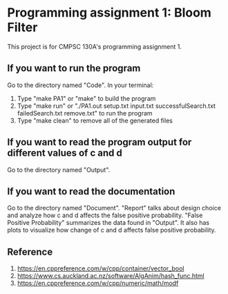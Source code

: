 # Programming assignment 1: Bloom Filter
This project is for CMPSC 130A's programming assignment 1.

## If you want to run the program
Go to the directory named "Code".
In your terminal:
1. Type "make PA1" or "make" to build the program
2. Type "make run" or "./PA1.out setup.txt input.txt successfulSearch.txt failedSearch.txt remove.txt" to run the program
3. Type "make clean" to remove all of the generated files

## If you want to read the program output for different values of c and d
Go to the directory named "Output".

## If you want to read the documentation
Go to the directory named "Document".
"Report" talks about design choice and analyze how c and d affects the false positive probability.
"False Positive Probability" summarizes the data found in "Output". It also has plots to visualize how change of c and d affects false positive probability.

## Reference
1. https://en.cppreference.com/w/cpp/container/vector_bool
2. https://www.cs.auckland.ac.nz/software/AlgAnim/hash_func.html
3. https://en.cppreference.com/w/cpp/numeric/math/modf
